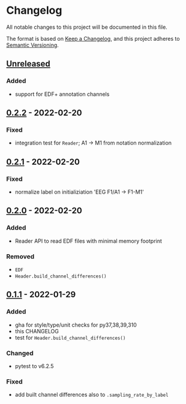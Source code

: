 # Changelog
All notable changes to this project will be documented in this file.

The format is based on [Keep a Changelog](https://keepachangelog.com/en/1.0.0/),
and this project adheres to [Semantic Versioning](https://semver.org/spec/v2.0.0.html).

## [Unreleased]

### Added

- support for EDF+ annotation channels

## [0.2.2] - 2022-02-20

### Fixed

- integration test for `Reader`; A1 -> M1 from notation normalization

## [0.2.1] - 2022-02-20

### Fixed

- normalize label on initializiation 'EEG F1/A1 -> F1-M1'

## [0.2.0] - 2022-02-20

### Added

- Reader API to read EDF files with minimal memory footprint

### Removed

- `EDF`
- `Header.build_channel_differences()`

## [0.1.1] - 2022-01-29

### Added

- gha for style/type/unit checks for py37,38,39,310
- this CHANGELOG
- test for `Header.build_channel_differences()`

### Changed

- pytest to v6.2.5

### Fixed

- add built channel differences also to `.sampling_rate_by_label`


[Unreleased]: https://github.com/jusjusjus/edfpy/compare/v0.2.2...HEAD
[0.2.2]: https://github.com/jusjusjus/edfpy/compare/v0.2.1...v0.2.2
[0.2.1]: https://github.com/jusjusjus/edfpy/compare/v0.2.0...v0.2.1
[0.2.0]: https://github.com/jusjusjus/edfpy/compare/v0.1.1...v0.2.0
[0.1.1]: https://github.com/jusjusjus/edfpy/compare/v0.1.0...v0.1.1
[0.1.0]: https://github.com/jusjusjus/edfpy/releases/tag/v0.1.0
